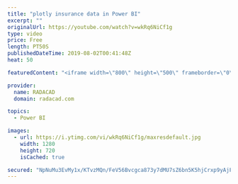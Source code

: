 ```yaml
---
title: "plotly insurance data in Power BI"
excerpt: ""
originalUrl: https://youtube.com/watch?v=wkRq6NiCf1g
type: video
price: Free
length: PT50S
publishedDateTime: 2019-08-02T00:41:48Z
heat: 50

featuredContent: "<iframe width=\"800\" height=\"500\" frameborder=\"0\" src=\"https://www.youtube.com/embed/wkRq6NiCf1g\" allow=\"accelerometer; autoplay; encrypted-media; gyroscope; picture-in-picture\" allowfullscreen></iframe>"

provider:
  name: RADACAD
  domain: radacad.com

topics:
  - Power BI

images:
  - url: https://i.ytimg.com/vi/wkRq6NiCf1g/maxresdefault.jpg
    width: 1280
    height: 720
    isCached: true

secured: "NpNuMu3EvMy1x/KTvzMQn/FeV56Bvcgca873y7dMU7sZ6bn5K5hjCrxp9yAjFoieh+WrgzYn7FnJhPUqyvMUBvDV3uo517twjpjBwdIuFLga6YoJVGHZo/gN2HEdXMoeTKn8hwkOyXwny5RLsf/dZJhiMhj4a1rTqKQ/vKWMf/doZDTWUXkBogTCHA5hXeox8sQhF8uokUBPEYsIHnnMMrkw5TteBlVD2jqP3t/Z8wHyR1HVsc/2KF6DDQ3+o8umd6xpuNlcyYheAn9MgOxhLpuGtgONNx7KdpSv3G39h0IEo8JFYgS04CdmyItnPKsZ+Olbifvhc2vTGW5Au7OT3xazAmtXtWI4u9gwTIxe8B5HaV8h1an8yBD/us8m0B6QPVLh+i73QG3PN8wYtX6J1Mu2Tw+uM6gjdSQ3xn8ziPY=;addpGCmks1hgMHd7wiTmHw=="
---
```


